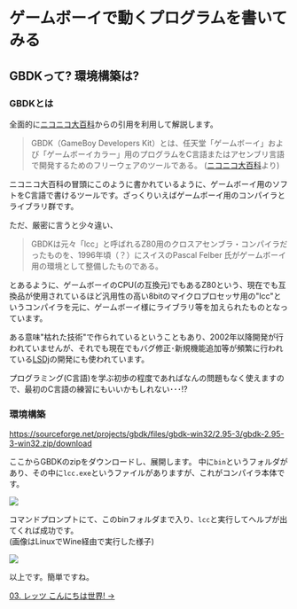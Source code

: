 # ゲームボーイで動くプログラムを書いてみる

## GBDKって? 環境構築は?

### GBDKとは

全面的に[ニコニコ大百科](https://dic.nicovideo.jp/a/gbdk)からの引用を利用して解説します。

> GBDK（GameBoy Developers Kit）とは、任天堂「ゲームボーイ」および「ゲームボーイカラー」用のプログラムをC言語またはアセンブリ言語で開発するためのフリーウェアのツールである。 ([ニコニコ大百科](https://dic.nicovideo.jp/a/gbdk)より)

ニコニコ大百科の冒頭にこのように書かれているように、ゲームボーイ用のソフトをC言語で書けるツールです。ざっくりいえばゲームボーイ用のコンパイラとライブラリ群です。

ただ、厳密に言うと少々違い、
>GBDKは元々「lcc」と呼ばれるZ80用のクロスアセンブラ・コンパイラだったものを、1996年頃（？）にスイスのPascal Felber 氏がゲームボーイ用の環境として整備したものである。

とあるように、ゲームボーイのCPU(の互換元)でもあるZ80という、現在でも互換品が使用されているほど汎用性の高い8bitのマイクロプロセッサ用の"lcc"というコンパイラを元に、ゲームボーイ様にライブラリ等を加えられたものとなっています。

ある意味"枯れた技術"で作られているということもあり、2002年以降開発が行われていませんが、それでも現在でもバグ修正･新規機能追加等が頻繁に行われている[LSDj](https://www.littlesounddj.com/lsd/index.php)の開発にも使われています。

プログラミング(C言語)を学ぶ初歩の程度であればなんの問題もなく使えますので、最初のC言語の練習にもいいかもしれない･･･!?

### 環境構築
https://sourceforge.net/projects/gbdk/files/gbdk-win32/2.95-3/gbdk-2.95-3-win32.zip/download

ここからGBDKのzipをダウンロードし、展開します。
中に`bin`というフォルダがあり、その中に`lcc.exe`というファイルがありますが、これがコンパイラ本体です。  

![](https://i.imgur.com/KjlmaO2.png)

コマンドプロンプトにて、このbinフォルダまで入り、`lcc`と実行してヘルプが出てくれば成功です。  
(画像はLinuxでWine経由で実行した様子)  

![](https://i.imgur.com/ZdahrwA.png)

以上です。簡単ですね。

[03. レッツ こんにちは世界! ->](03.md)